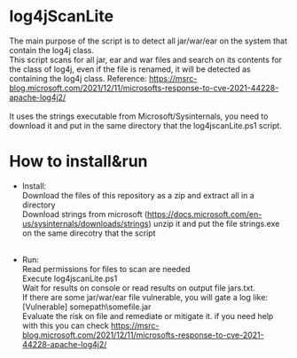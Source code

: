 # log4jScanLite<br />
The main purpose of the script is to detect all jar/war/ear on the system that contain the log4j class.<br />
This script scans for all jar, ear and war files and search on its contents for the class of log4j, even if the file is renamed, it will be detected as containing the log4j class. Reference: https://msrc-blog.microsoft.com/2021/12/11/microsofts-response-to-cve-2021-44228-apache-log4j2/<br /><br />
It uses the strings executable from Microsoft/Sysinternals, you need to download it and put in the same directory that the log4jscanLite.ps1 script.<br />
# How to install&run<br />
 - Install:<br />
    Download the files of this repository as a zip and extract all in a directory<br />
    Download strings from microsoft (https://docs.microsoft.com/en-us/sysinternals/downloads/strings) unzip it and put the file strings.exe on the same direcotry that the script<br /><br />
    
 - Run:<br />
     Read permissions for files to scan are needed<br />
     Execute log4jscanLite.ps1<br />
     Wait for results on console or read results on output file jars.txt.<br />
     If there are some jar/war/ear file vulnerable, you will gate a log like:<br />
        [Vulnerable] somepath\somefile.jar<br />
     Evaluate the risk on file and remediate or mitigate it. if you need help with this you can check https://msrc-blog.microsoft.com/2021/12/11/microsofts-response-to-cve-2021-44228-apache-log4j2/
